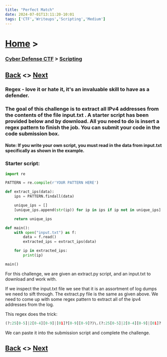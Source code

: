 ```yaml
---
title: "Perfect Match"
date: 2024-07-01T13:11:20-10:01
tags: ['CTF','Writeups','Scripting','Medium']
---
```



# [Home](https://jjolley91.github.io/blog/) >

###  [Cyber Defense CTF](https://jjolley91.github.io/blog/level_effect_cyber_defense_ctf_2024/) >  [Scripting](https://jjolley91.github.io/blog/level_effect_cyber_defense_ctf_2024/scripting/)

## [Back](https://jjolley91.github.io/blog/level_effect_cyber_defense_ctf_2024/scripting/how_many_donuts)  <> [Next](https://jjolley91.github.io/blog/level_effect_cyber_defense_ctf_2024/scripting/hay_in_a_needlestack)

### Regex - love it or hate it, it's an invaluable skill to have as a defender.

### The goal of this challenge is to extract all IPv4 addresses from the contents of the file input.txt . A starter script has been provided below and by download. All you need to do is insert a regex pattern to finish the job. You can submit your code in the code submission box.

#### Note: If you write your own script, you must read in the data from input.txt specifically as shown in the example.

### Starter script:
```python
import re

PATTERN = re.compile(r'YOUR PATTERN HERE')

def extract_ips(data):
    ips = PATTERN.findall(data)

    unique_ips = []
    [unique_ips.append(str(ip)) for ip in ips if ip not in unique_ips]

    return unique_ips

def main():
    with open("input.txt") as f:
        data = f.read()
        extracted_ips = extract_ips(data)

    for ip in extracted_ips:
        print(ip)

main()
```

For this challenge, we are given an extract.py script, and an input.txt to download and work with.

If we inspect the input.txt file we see that it is an assortment of log dumps we need to sift through. The extract.py file is the same as given above. We need to come up with some regex pattern to extract all of the ipv4 addresses from the log.

This regex does the trick:

```py
(?:25[0-5]|2[0-4][0-9]|[01]?[0-9][0-9]?)\.(?:25[0-5]|2[0-4][0-9]|[01]?[0-9][0-9]?)\.(?:25[0-5]|2[0-4][0-9]|[01]?[0-9][0-9]?)\.(?:25[0-5]|2[0-4][0-9]|[01]?[0-9][0-9]?)
```
We can paste it into the submission script and complete the challenge. 


## [Back](https://jjolley91.github.io/blog/level_effect_cyber_defense_ctf_2024/scripting/how_many_donuts)  <> [Next](https://jjolley91.github.io/blog/level_effect_cyber_defense_ctf_2024/scripting/hay_in_a_needlestack)